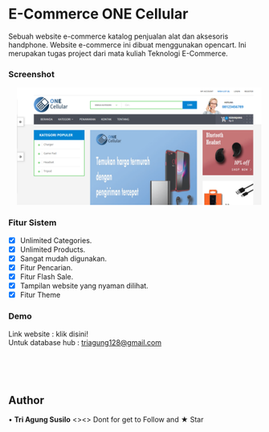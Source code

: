 # E-Commerce ONE Cellular

Sebuah website e-commerce katalog penjualan alat dan aksesoris handphone. Website e-commerce ini dibuat menggunakan opencart. Ini merupakan tugas project dari mata kuliah Teknologi E-Commerce.

### Screenshot
<pre>
  <img src="screenshot/screenshot-localhost-2020.05.07-10_32_55.png">  <img src="screenshot/screenshot-localhost-2020.05.07-10_54_05.png">
</pre>

### Fitur Sistem
* [x] Unlimited Categories.
* [x] Unlimited Products.
* [x] Sangat mudah digunakan.
* [x] Fitur Pencarian.
* [x] Fitur Flash Sale.
* [x] Tampilan website yang nyaman dilihat.
* [x] Fitur Theme

### Demo
Link website : <a url="https://one-cellular.000webhostapp.com/">klik disini!</a> <br>
Untuk database hub : triagung128@gmail.com

<br><br><br>

## Author
•	**Tri Agung Susilo** <><> Dont for get to Follow and ★ Star
